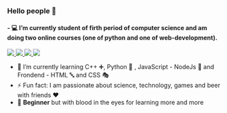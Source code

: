 ### <p>   **Hello people** 👋    </p>  

#### -  💻 I’m currently student of firth period of computer science and am doing two online courses (one of python and one of web-development).

<a href="https://instagram.com/lucaswilliam_g"> <img src="https://img.shields.io/badge/-lucaswilliam__g-B55757?style=flat-square&labelColor=B55757&logo=instagram&logoColor=white"> </a> 
<a href="https://twitter.com/lucz_william"> <img src="https://img.shields.io/badge/-lucz__william-243447?style=flat-square&labelColor=243447&logo=twitter&logoColor=white"> </a>
<a href="https://www.linkedin.com/in/lucaswilliamgomes/"> <img src="https://img.shields.io/badge/-LinkedIn-1ca0f1?style=flat-square&labelColor=1ca0f1&logo=linkedin&logoColor=white"> </a>
<a href="https://mail.google.com/"> <img src="https://img.shields.io/badge/-lucaswilliam133@gmail.com-BF3124?style=flat-square&labelColor=BF3124&logo=gmail&logoColor=white"> </a>
   


- 🌱 I’m currently learning C++ ➕, Python 🐍 , JavaScript - NodeJs 📒 and Frondend - HTML 🔤 and CSS 🎭
- ⚡ Fun fact: I am passionate about science, technology, games and beer with friends ❤️
- 🚀 **Beginner** but with blood in the eyes for learning more and more 
